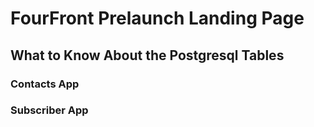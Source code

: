 # FourFront Prelaunch Landing Page

## What to Know About the Postgresql Tables
### Contacts App
### Subscriber App
